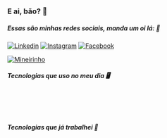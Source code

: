 ### E ai, bão? 👋
##### Essas são minhas redes sociais, manda um oi lá: 🤟

[![Linkedin](https://img.shields.io/badge/LinkedIn-0077B5?style=for-the-badge&logo=linkedin&logoColor=white)](https://www.linkedin.com/in/lucas-tadeu-lopes/)
[![Instagram](https://img.shields.io/badge/Instagram-E4405F?style=for-the-badge&logo=instagram&logoColor=white)](https://www.instagram.com/lucas.tlopes/)
[![Facebook](https://img.shields.io/badge/Facebook-1877F2?style=for-the-badge&logo=facebook&logoColor=white)](https://www.facebook.com/kaduh.lopes)

[![Mineirinho](https://github-readme-stats.vercel.app/api/top-langs/?username=DEVLucasLopess&layout=compact)](https://github.com/anuraghazra/github-readme-stats)

##### Tecnologias que uso no meu dia 🖥️
<div style="display: inline_block"><br/>
  <img align="center" alt="" src="https://img.shields.io/badge/JavaScript-F7DF1E?style=for-the-badge&logo=javascript&logoColor=black" />
  <img align="center" alt="" src="https://img.shields.io/badge/React-20232A?style=for-the-badge&logo=react&logoColor=61DAFB" />
  <img align="center" alt="" src="https://img.shields.io/badge/TypeScript-007ACC?style=for-the-badge&logo=typescript&logoColor=white" />
  <img align="center" alt="" src="https://img.shields.io/badge/HTML5-E34F26?style=for-the-badge&logo=html5&logoColor=white" />
  <img align="center" alt="" src="https://img.shields.io/badge/CSS3-1572B6?style=for-the-badge&logo=css3&logoColor=white" />
  <img align="center" alt="" src="https://img.shields.io/badge/GitHub-100000?style=for-the-badge&logo=github&logoColor=white" />
</div><br/>

#####  Tecnologias que já trabalhei 👾
<div style="display: inline_block"><br/>
  <img align="center" alt="" src="https://img.shields.io/badge/Sass-CC6699?style=for-the-badge&logo=sass&logoColor=white" />
  <img align="center" alt="" src="https://img.shields.io/badge/Bootstrap-563D7C?style=for-the-badge&logo=bootstrap&logoColor=white" />
  <img align="center" alt="" src="https://img.shields.io/badge/PHP-777BB4?style=for-the-badge&logo=php&logoColor=white" />
  <img align="center" alt="" src="https://img.shields.io/badge/GitLab-330F63?style=for-the-badge&logo=gitlab&logoColor=white" />
  <img align="center" alt="" src="https://img.shields.io/badge/jQuery-0769AD?style=for-the-badge&logo=jquery&logoColor=white" />
</div><br/>

